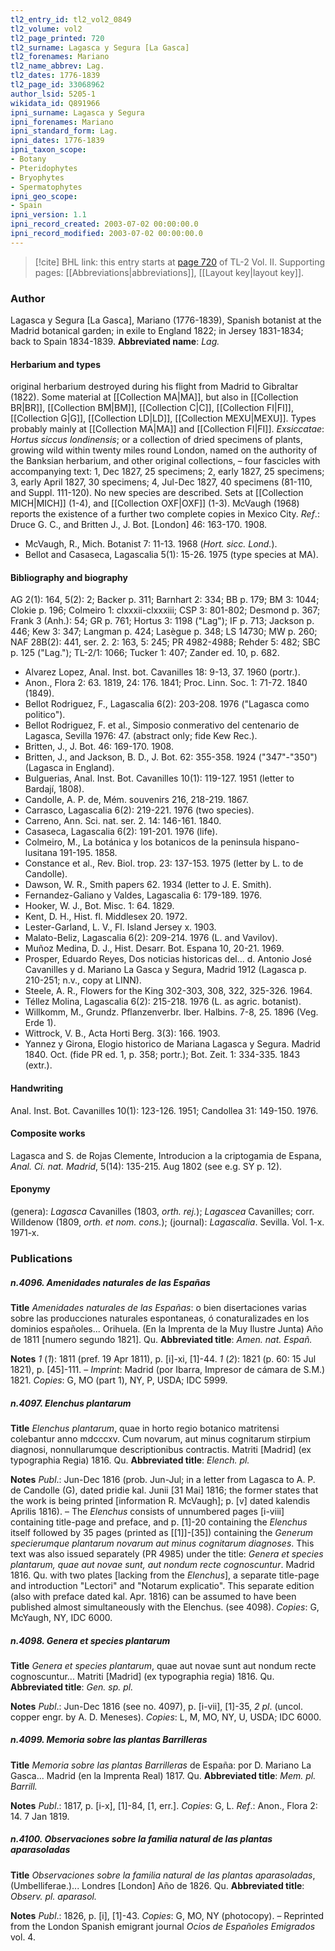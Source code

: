 ```yaml
---
tl2_entry_id: tl2_vol2_0849
tl2_volume: vol2
tl2_page_printed: 720
tl2_surname: Lagasca y Segura [La Gasca]
tl2_forenames: Mariano
tl2_name_abbrev: Lag.
tl2_dates: 1776-1839
tl2_page_id: 33068962
author_lsid: 5205-1
wikidata_id: Q891966
ipni_surname: Lagasca y Segura
ipni_forenames: Mariano
ipni_standard_form: Lag.
ipni_dates: 1776-1839
ipni_taxon_scope: 
- Botany
- Pteridophytes
- Bryophytes
- Spermatophytes
ipni_geo_scope: 
- Spain
ipni_version: 1.1
ipni_record_created: 2003-07-02 00:00:00.0
ipni_record_modified: 2003-07-02 00:00:00.0
---
```



> [!cite] BHL link: this entry starts at [page 720](https://www.biodiversitylibrary.org/page/33068962) of TL-2 Vol. II.
> Supporting pages: [[Abbreviations|abbreviations]], [[Layout key|layout key]].

### Author

Lagasca y Segura \[La Gasca\], Mariano (1776-1839), Spanish botanist at the Madrid botanical garden; in exile to England 1822; in Jersey 1831-1834; back to Spain 1834-1839. 
**Abbreviated name**: *Lag.*

#### Herbarium and types

original herbarium destroyed during his flight from Madrid to Gibraltar (1822). Some material at [[Collection MA|MA]], but also in [[Collection BR|BR]], [[Collection BM|BM]], [[Collection C|C]], [[Collection FI|FI]], [[Collection G|G]], [[Collection LD|LD]], [[Collection MEXU|MEXU]]. Types probably mainly at [[Collection MA|MA]] and [[Collection FI|FI]].
*Exsiccatae*: *Hortus siccus londinensis*; or a collection of dried specimens of plants, growing wild within twenty miles round London, named on the authority of the Banksian herbarium, and other original collections, – four fascicles with accompanying text: 1, Dec 1827, 25 specimens; 2, early 1827, 25 specimens; 3, early April 1827, 30 specimens; 4, Jul-Dec 1827, 40 specimens (81-110, and Suppl. 111-120). No new species are described. Sets at [[Collection MICH|MICH]] (1-4), and [[Collection OXF|OXF]] (1-3). McVaugh (1968) reports the existence of a further two complete copies in Mexico City.
*Ref*.: Druce G. C., and Britten J., J. Bot. \[London\] 46: 163-170. 1908.
- McVaugh, R., Mich. Botanist 7: 11-13. 1968 (*Hort. sicc. Lond.*).
- Bellot and Casaseca, Lagascalia 5(1): 15-26. 1975 (type species at MA).

#### Bibliography and biography

AG 2(1): 164, 5(2): 2; Backer p. 311; Barnhart 2: 334; BB p. 179; BM 3: 1044; Clokie p. 196; Colmeiro 1: clxxxii-clxxxiii; CSP 3: 801-802; Desmond p. 367; Frank 3 (Anh.): 54; GR p. 761; Hortus 3: 1198 ("Lag"); IF p. 713; Jackson p. 446; Kew 3: 347; Langman p. 424; Lasègue p. 348; LS 14730; MW p. 260; NAF 28B(2): 441, ser. 2. 2: 163, 5: 245; PR 4982-4988; Rehder 5: 482; SBC p. 125 ("Lag."); TL-2/1: 1066; Tucker 1: 407; Zander ed. 10, p. 682.
- Alvarez Lopez, Anal. Inst. bot. Cavanilles 18: 9-13, 37. 1960 (portr.).
- Anon., Flora 2: 63. 1819, 24: 176. 1841; Proc. Linn. Soc. 1: 71-72. 1840 (1849).
- Bellot Rodriguez, F., Lagascalia 6(2): 203-208. 1976 ("Lagasca como politico").
- Bellot Rodriguez, F. et al., Simposio conmerativo del centenario de Lagasca, Sevilla 1976: 47. (abstract only; fide Kew Rec.).
- Britten, J., J. Bot. 46: 169-170. 1908.
- Britten, J., and Jackson, B. D., J. Bot. 62: 355-358. 1924 ("347"-"350") (Lagasca in England).
- Bulguerias, Anal. Inst. Bot. Cavanilles 10(1): 119-127. 1951 (letter to Bardají, 1808).
- Candolle, A. P. de, Mém. souvenirs 216, 218-219. 1867.
- Carrasco, Lagascalia 6(2): 219-221. 1976 (two species).
- Carreno, Ann. Sci. nat. ser. 2. 14: 146-161. 1840.
- Casaseca, Lagascalia 6(2): 191-201. 1976 (life).
- Colmeiro, M., La botánica y los botanicos de la peninsula hispano-lusitana 191-195. 1858.
- Constance et al., Rev. Biol. trop. 23: 137-153. 1975 (letter by L. to de Candolle).
- Dawson, W. R., Smith papers 62. 1934 (letter to J. E. Smith).
- Fernandez-Galiano y Valdes, Lagascalia 6: 179-189. 1976.
- Hooker, W. J., Bot. Misc. 1: 64. 1829.
- Kent, D. H., Hist. fl. Middlesex 20. 1972.
- Lester-Garland, L. V., Fl. Island Jersey x. 1903.
- Malato-Beliz, Lagascalia 6(2): 209-214. 1976 (L. and Vavilov).
- Muñoz Medina, D. J., Hist. Desarr. Bot. Espana 10, 20-21. 1969.
- Prosper, Eduardo Reyes, Dos noticias historicas del... d. Antonio José Cavanilles y d. Mariano La Gasca y Segura, Madrid 1912 (Lagasca p. 210-251; n.v., copy at LINN).
- Steele, A. R., Flowers for the King 302-303, 308, 322, 325-326. 1964.
- Téllez Molina, Lagascalia 6(2): 215-218. 1976 (L. as agric. botanist).
- Willkomm, M., Grundz. Pflanzenverbr. Iber. Halbins. 7-8, 25. 1896 (Veg. Erde 1).
- Wittrock, V. B., Acta Horti Berg. 3(3): 166. 1903.
- Yannez y Girona, Elogio historico de Mariana Lagasca y Segura. Madrid 1840. Oct. (fide PR ed. 1, p. 358; portr.); Bot. Zeit. 1: 334-335. 1843 (extr.).

#### Handwriting

Anal. Inst. Bot. Cavanilles 10(1): 123-126. 1951; Candollea 31: 149-150. 1976.

#### Composite works

Lagasca and S. de Rojas Clemente, Introducion a la criptogamia de Espana, *Anal. Ci. nat. Madrid*, 5(14): 135-215. Aug 1802 (see e.g. SY p. 12).

#### Eponymy

(genera): *Lagasca* Cavanilles (1803, *orth. rej.*); *Lagascea* Cavanilles; corr. Willdenow (1809, *orth. et nom. cons.*); (journal): *Lagascalia*. Sevilla. Vol. 1-x. 1971-x.

### Publications

##### n.4096. Amenidades naturales de las Españas

**Title**
*Amenidades naturales de las Españas*: o bien disertaciones varias sobre las producciones naturales espontaneas, ó conaturalizades en los dominios españoles... Orihuela. (En la Imprenta de la Muy Ilustre Junta) Año de 1811 \[numero segundo 1821\]. Qu.
**Abbreviated title**: *Amen. nat. Españ.*

**Notes**
*1* (*1*): 1811 (pref. 19 Apr 1811), p. \[i\]-xi, \[1\]-44.
*1* (*2*): 1821 (p. 60: 15 Jul 1821), p. \[45\]-111. – *Imprint*: Madrid (por Ibarra, Impresor de cámara de S.M.) 1821.
*Copies*: G, MO (part 1), NY, P, USDA; IDC 5999.

##### n.4097. Elenchus plantarum

**Title**
*Elenchus plantarum*, quae in horto regio botanico matritensi colebantur anno mdcccxv. Cum novarum, aut minus cognitarum stirpium diagnosi, nonnullarumque descriptionibus contractis. Matriti \[Madrid\] (ex typographia Regia) 1816. Qu.
**Abbreviated title**: *Elench. pl.*

**Notes**
*Publ*.: Jun-Dec 1816 (prob. Jun-Jul; in a letter from Lagasca to A. P. de Candolle (G), dated pridie kal. Junii \[31 Mai\] 1816; the former states that the work is being printed \[information R. McVaugh\]; p. \[v\] dated kalendis Aprilis 1816). – The *Elenchus* consists of unnumbered pages \[i-viii\] containing title-page and preface, and p. \[1\]-20 containing the *Elenchus* itself followed by 35 pages (printed as \[\[1\]\]-\[35\]) containing the *Generum specierumque plantarum novarum aut minus cognitarum diagnoses*. This text was also issued separately (PR 4985) under the title: *Genera et species plantarum, quae aut novae sunt, aut nondum recte cognoscuntur*. Madrid 1816. Qu. with two plates \[lacking from the *Elenchus*\], a separate title-page and introduction "Lectori" and "Notarum explicatio". This separate edition (also with preface dated kal. Apr. 1816) can be assumed to have been published almost simultaneously with the Elenchus. (see 4098). *Copies*: G, McYaugh, NY, IDC 6000.

##### n.4098. Genera et species plantarum

**Title**
*Genera et species plantarum*, quae aut novae sunt aut nondum recte cognoscuntur... Matriti \[Madrid\] (ex typographia regia) 1816. Qu.
**Abbreviated title**: *Gen. sp. pl.*

**Notes**
*Publ*.: Jun-Dec 1816 (see no. 4097), p. \[i-vii\], \[1\]-35, *2 pl*. (uncol. copper engr. by A. D. Meneses). *Copies*: L, M, MO, NY, U, USDA; IDC 6000.

##### n.4099. Memoria sobre las plantas Barrilleras

**Title**
*Memoria sobre las plantas Barrilleras* de España: por D. Mariano La Gasca... Madrid (en la Imprenta Real) 1817. Qu.
**Abbreviated title**: *Mem. pl. Barrill.*

**Notes**
*Publ*.: 1817, p. \[i-x\], \[1\]-84, \[1, err.\]. *Copies*: G, L.
*Ref*.: Anon., Flora 2: 14. 7 Jan 1819.

##### n.4100. Observaciones sobre la familia natural de las plantas aparasoladas

**Title**
*Observaciones sobre la familia natural de las plantas aparasoladas*, (Umbelliferae.)... Londres \[London\] Año de 1826. Qu.
**Abbreviated title**: *Observ. pl. aparasol.*

**Notes**
*Publ*.: 1826, p. \[i\], \[1\]-43. *Copies*: G, MO, NY (photocopy). – Reprinted from the London Spanish emigrant journal *Ocios de Españoles Emigrados* vol. 4.


